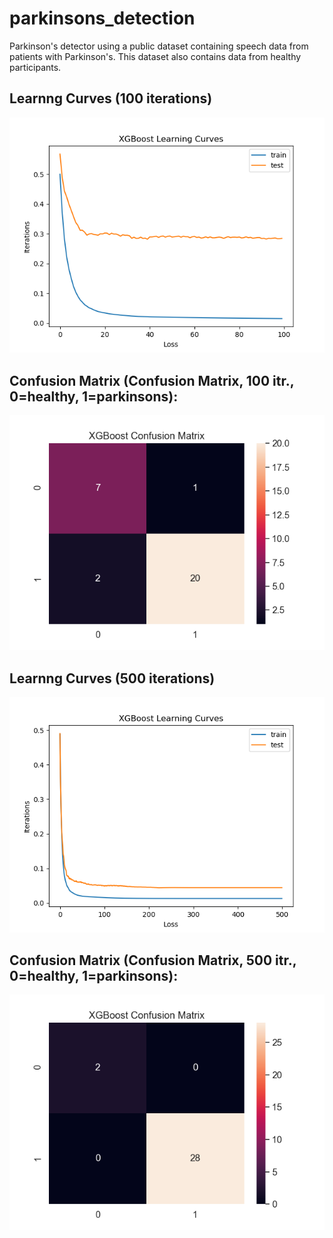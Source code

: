 # parkinsons_detection
Parkinson's detector using a public dataset containing speech data from patients with Parkinson's. This dataset also contains data from healthy participants. 

## Learnng Curves (100 iterations)
![Learnng Curves (100 iterations)](xgboost_100.png "Learnng Curves (100 iterations)")

## Confusion Matrix (Confusion Matrix, 100 itr., 0=healthy, 1=parkinsons):
![Confusion Matrix 100](xgboost_100_CM.png "Confusion Matrix 100")

## Learnng Curves (500 iterations)
![Learnng Curves (500 iterations)](xgboost_500.png "Learnng Curves (500 iterations)")

## Confusion Matrix (Confusion Matrix, 500 itr., 0=healthy, 1=parkinsons):
![Confusion Matrix 500](xgboost_500_CM.png "Confusion Matrix 500")